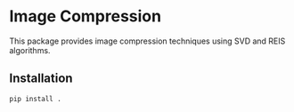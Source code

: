 # Image Compression

This package provides image compression techniques using SVD and REIS algorithms.

## Installation

```bash
pip install .